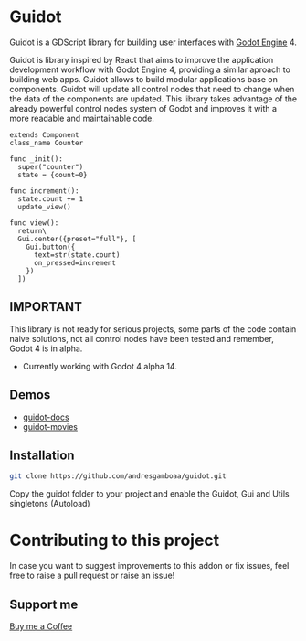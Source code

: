 # Guidot
Guidot is a GDScript library for building user interfaces with [Godot Engine](https://github.com/GodotEngine) 4.

Guidot is library inspired by React that aims to improve the application development workflow with Godot Engine 4, providing a similar aproach to building web apps.
Guidot allows to build modular applications base on components.  Guidot will update all control nodes that need to change when the data of the components are updated. 
This library takes advantage of the already powerful control nodes system of Godot and improves it with a more readable and maintainable code.

```gdscript
extends Component
class_name Counter

func _init():
  super("counter")
  state = {count=0}

func increment():
  state.count += 1
  update_view()

func view():
  return\
  Gui.center({preset="full"}, [
    Gui.button({
      text=str(state.count)
      on_pressed=increment
    })
  ])
```
## IMPORTANT
This library is not ready for serious projects, some parts of the code contain naive solutions, not all control nodes have been tested and remember, Godot 4 is in alpha.
* Currently working with Godot 4 alpha 14.

## Demos
* [guidot-docs](https://github.com/andresgamboaa/guidot-docs)
* [guidot-movies](https://github.com/andresgamboaa/guidot-movies)

## Installation
```bash
git clone https://github.com/andresgamboaa/guidot.git
```
Copy the guidot folder to your project and enable the Guidot, Gui and Utils singletons (Autoload)

# Contributing to this project
In case you want to suggest improvements to this addon or fix issues, feel free to raise a pull request or raise an issue!


## Support me
[Buy me a Coffee](https://ko-fi.com/andres36)
